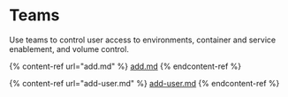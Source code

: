 # Teams

Use teams to control user access to environments, container and service enablement, and volume control.

{% content-ref url="add.md" %}
[add.md](add.md)
{% endcontent-ref %}

{% content-ref url="add-user.md" %}
[add-user.md](add-user.md)
{% endcontent-ref %}

